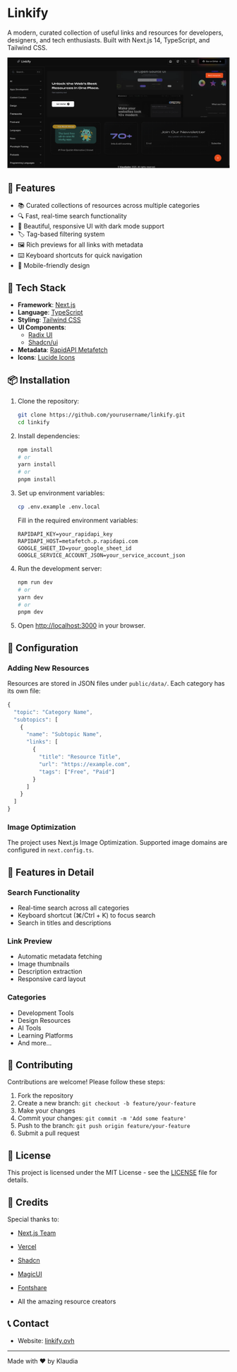 # Linkify

A modern, curated collection of useful links and resources for developers, designers, and tech enthusiasts. Built with Next.js 14, TypeScript, and Tailwind CSS.

![Linkify Preview](public/linkify-img.png)

## 🌟 Features

- 📚 Curated collections of resources across multiple categories
- 🔍 Fast, real-time search functionality
- 🎨 Beautiful, responsive UI with dark mode support
- 🏷️ Tag-based filtering system
- 🖼️ Rich previews for all links with metadata
- ⌨️ Keyboard shortcuts for quick navigation
- 📱 Mobile-friendly design

## 🚀 Tech Stack

- **Framework**: [Next.js](https://nextjs.org/)
- **Language**: [TypeScript](https://www.typescriptlang.org/)
- **Styling**: [Tailwind CSS](https://tailwindcss.com/)
- **UI Components**: 
  - [Radix UI](https://www.radix-ui.com/)
  - [Shadcn/ui](https://ui.shadcn.com/)
- **Metadata**: [RapidAPI Metafetch](https://rapidapi.com/metafetch)
- **Icons**: [Lucide Icons](https://lucide.dev/)

## 📦 Installation

1. Clone the repository:
   ```bash
   git clone https://github.com/yourusername/linkify.git
   cd linkify
   ```

2. Install dependencies:
   ```bash
   npm install
   # or
   yarn install
   # or
   pnpm install
   ```

3. Set up environment variables:
   ```bash
   cp .env.example .env.local
   ```
   Fill in the required environment variables:
   ```env
   RAPIDAPI_KEY=your_rapidapi_key
   RAPIDAPI_HOST=metafetch.p.rapidapi.com
   GOOGLE_SHEET_ID=your_google_sheet_id
   GOOGLE_SERVICE_ACCOUNT_JSON=your_service_account_json
   ```

4. Run the development server:
   ```bash
   npm run dev
   # or
   yarn dev
   # or
   pnpm dev
   ```

5. Open [http://localhost:3000](http://localhost:3000) in your browser.

## 🔧 Configuration

### Adding New Resources

Resources are stored in JSON files under `public/data/`. Each category has its own file:

```typescript
{
  "topic": "Category Name",
  "subtopics": [
    {
      "name": "Subtopic Name",
      "links": [
        {
          "title": "Resource Title",
          "url": "https://example.com",
          "tags": ["Free", "Paid"]
        }
      ]
    }
  ]
}
```

### Image Optimization

The project uses Next.js Image Optimization. Supported image domains are configured in `next.config.ts`.

## 🌈 Features in Detail

### Search Functionality
- Real-time search across all categories
- Keyboard shortcut (⌘/Ctrl + K) to focus search
- Search in titles and descriptions

### Link Preview
- Automatic metadata fetching
- Image thumbnails
- Description extraction
- Responsive card layout

### Categories
- Development Tools
- Design Resources
- AI Tools
- Learning Platforms
- And more...

## 🤝 Contributing

Contributions are welcome! Please follow these steps:

1. Fork the repository
2. Create a new branch: `git checkout -b feature/your-feature`
3. Make your changes
4. Commit your changes: `git commit -m 'Add some feature'`
5. Push to the branch: `git push origin feature/your-feature`
6. Submit a pull request

## 📄 License

This project is licensed under the MIT License - see the [LICENSE](LICENSE) file for details.

## 🙏 Credits

Special thanks to:
- [Next.js Team](https://nextjs.org/)
- [Vercel](https://vercel.com/)
- [Shadcn](https://twitter.com/shadcn)
- [MagicUI](https://magicui.design/)
- [Fontshare](https://fontshare.com/)

- All the amazing resource creators

## 📞 Contact

- Website: [linkify.ovh](https://linkify.ovh)

---

Made with ❤️ by Klaudia
